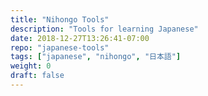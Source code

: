 ```yaml
---
title: "Nihongo Tools"
description: "Tools for learning Japanese"
date: 2018-12-27T13:26:41-07:00
repo: "japanese-tools"
tags: ["japanese", "nihongo", "日本語"]
weight: 0
draft: false
---
```

